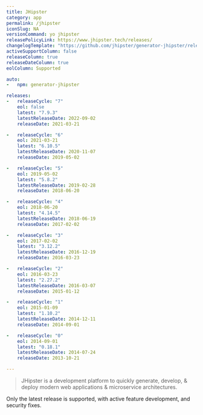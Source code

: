 ```yaml
---
title: JHipster
category: app
permalink: /jhipster
iconSlug: NA
versionCommand: yo jhipster
releasePolicyLink: https://www.jhipster.tech/releases/
changelogTemplate: "https://github.com/jhipster/generator-jhipster/releases/tag/v__LATEST__"
activeSupportColumn: false
releaseColumn: true
releaseDateColumn: true
eolColumn: Supported

auto:
-   npm: generator-jhipster

releases:
-   releaseCycle: "7"
    eol: false
    latest: "7.9.3"
    latestReleaseDate: 2022-09-02
    releaseDate: 2021-03-21

-   releaseCycle: "6"
    eol: 2021-03-21
    latest: "6.10.5"
    latestReleaseDate: 2020-11-07
    releaseDate: 2019-05-02

-   releaseCycle: "5"
    eol: 2019-05-02
    latest: "5.8.2"
    latestReleaseDate: 2019-02-28
    releaseDate: 2018-06-20

-   releaseCycle: "4"
    eol: 2018-06-20
    latest: "4.14.5"
    latestReleaseDate: 2018-06-19
    releaseDate: 2017-02-02

-   releaseCycle: "3"
    eol: 2017-02-02
    latest: "3.12.2"
    latestReleaseDate: 2016-12-19
    releaseDate: 2016-03-23

-   releaseCycle: "2"
    eol: 2016-03-23
    latest: "2.27.2"
    latestReleaseDate: 2016-03-07
    releaseDate: 2015-01-12

-   releaseCycle: "1"
    eol: 2015-01-09
    latest: "1.10.2"
    latestReleaseDate: 2014-12-11
    releaseDate: 2014-09-01

-   releaseCycle: "0"
    eol: 2014-09-01
    latest: "0.18.1"
    latestReleaseDate: 2014-07-24
    releaseDate: 2013-10-21

---
```


> JHipster is a development platform to quickly generate, develop, & deploy modern
> web applications & microservice architectures.


Only the latest release is supported, with active feature development, and security fixes.
